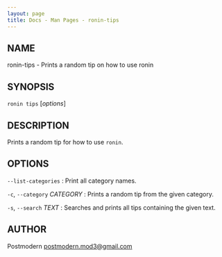 ```yaml
---
layout: page
title: Docs - Man Pages - ronin-tips
---
```


## NAME

ronin-tips - Prints a random tip on how to use ronin

## SYNOPSIS

`ronin tips` [*options*]

## DESCRIPTION

Prints a random tip for how to use `ronin`.

## OPTIONS

`--list-categories`
: Print all category names.

`-c`, `--category` *CATEGORY*
: Prints a random tip from the given category.

`-s`, `--search` *TEXT*
: Searches and prints all tips containing the given text.

## AUTHOR

Postmodern <postmodern.mod3@gmail.com>


